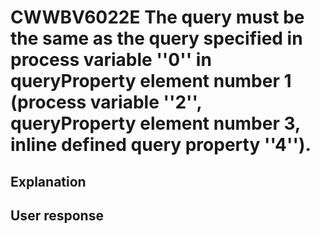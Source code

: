 # CWWBV6022E The query must be the same as the query specified in process variable ''0'' in queryProperty element number 1 (process variable ''2'', queryProperty element number 3, inline defined query property ''4'').

## Explanation

## User response